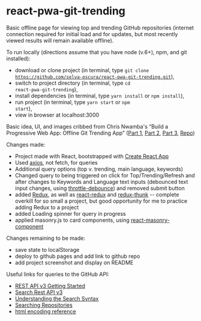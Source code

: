 # react-pwa-git-trending

Basic offline page for viewing top and trending GitHub repositories (internet connection required for initial load and for updates, but most recently viewed results will remain available offline).

To run locally (directions assume that you have node (v.6+), npm, and git installed):
* download or clone project (in terminal, type <code>git clone https://github.com/selva-oscura/react-pwa-git-trending.git</code>),
* switch to project directory (in terminal, type <code>cd react-pwa-git-trending</code>),
* install dependencies (in terminal, type <code>yarn install</code> or <code>npm install</code>),
* run project (in terminal, type <code>yarn start</code> or <code>npm start</code>),
* view in browser at localhost:3000


Basic idea, UI, and images cribbed from Chris Nwamba&apos;s &ldquo;Build a Progressive Web App: Offline Git Trending App&rdquo; ([Part 1](https://scotch.io/tutorials/build-a-progressive-web-app-offline-git-trending-app-part-1-concepts-and-service-workers), [Part 2](https://scotch.io/tutorials/build-an-offline-git-trending-pwa-part-2-caching-and-offline), [Part 3](https://scotch.io/tutorials/build-an-offline-git-trending-pwa-part-3-manifest-and-notifications), [Repo](https://github.com/christiannwamba/gittrends))

Changes made:
* Project made with React, bootstrapped with [Create React App](https://github.com/facebookincubator/create-react-app)
* Used [axios](https://www.npmjs.com/package/axios), not fetch, for queries
* Additional query options (top v. trending, main language, keywords)
* Changed query to being triggered on click for Top/Trending/Refresh and after changes to Keywords and Language text inputs (debounced text input changes, using [throttle-debounce](https://www.npmjs.com/package/throttle-debounce)) and removed submit button
* added [Redux](https://www.npmjs.com/package/redux), as well as [react-redux](https://www.npmjs.com/package/react-redux) and [redux-thunk](https://www.npmjs.com/package/redux-thunk) -- complete overkill for so small a project, but good opportunity for me to practice adding Redux to a project
* added Loading spinner for query in progress
* applied masonry.js to card components, using [react-masonry-component](https://www.npmjs.com/package/react-masonry-component)

Changes remaining to be made:
* save state to localStorage
* deploy to github pages and add link to github repo
* add project screenshot and display on README

Useful links for queries to the GitHub API:
* [REST API v3 Getting Started](https://developer.github.com/v3/guides/getting-started/)
* [Search Rest API v3](https://developer.github.com/v3/search/)
* [Understanding the Search Syntax](https://help.github.com/articles/understanding-the-search-syntax/)
* [Searching Repositories](https://help.github.com/articles/searching-repositories/)
* [html encoding reference](http://krypted.com/utilities/html-encoding-reference/)
